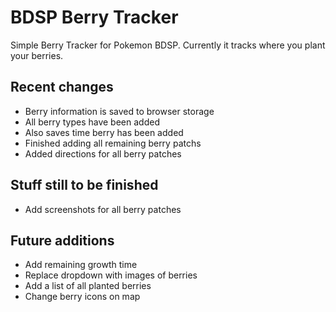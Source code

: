 # BDSP Berry Tracker

Simple Berry Tracker for Pokemon BDSP. Currently it tracks where you plant your berries.

## Recent changes
- Berry information is saved to browser storage
- All berry types have been added
- Also saves time berry has been added
- Finished adding all remaining berry patchs
- Added directions for all berry patches

## Stuff still to be finished
- Add screenshots for all berry patches

## Future additions
- Add remaining growth time
- Replace dropdown with images of berries
- Add a list of all planted berries
- Change berry icons on map